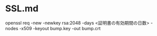 # SSL.md

openssl req -new -newkey rsa:2048 -days <証明書の有効期間の日数> -nodes -x509 -keyout bump.key -out bump.crt
